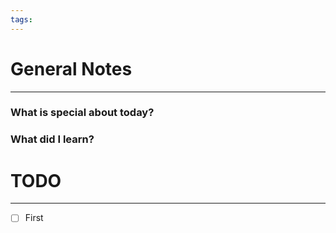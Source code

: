 ```yaml
---
tags:
---
```


# General Notes
---
### What is special about today?
### What did I learn?


# TODO
---
- [ ] First



